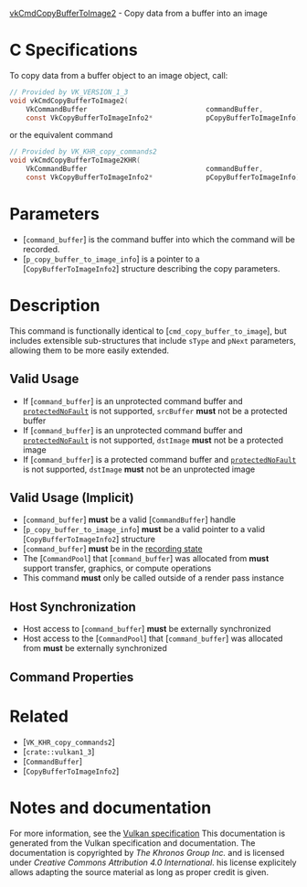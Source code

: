 [vkCmdCopyBufferToImage2](https://www.khronos.org/registry/vulkan/specs/1.3-extensions/man/html/vkCmdCopyBufferToImage2.html) - Copy data from a buffer into an image

# C Specifications
To copy data from a buffer object to an image object, call:
```c
// Provided by VK_VERSION_1_3
void vkCmdCopyBufferToImage2(
    VkCommandBuffer                             commandBuffer,
    const VkCopyBufferToImageInfo2*             pCopyBufferToImageInfo);
```
or the equivalent command
```c
// Provided by VK_KHR_copy_commands2
void vkCmdCopyBufferToImage2KHR(
    VkCommandBuffer                             commandBuffer,
    const VkCopyBufferToImageInfo2*             pCopyBufferToImageInfo);
```

# Parameters
- [`command_buffer`] is the command buffer into which the command will be recorded.
- [`p_copy_buffer_to_image_info`] is a pointer to a [`CopyBufferToImageInfo2`] structure describing the copy parameters.

# Description
This command is functionally identical to [`cmd_copy_buffer_to_image`], but
includes extensible sub-structures that include `sType` and `pNext`
parameters, allowing them to be more easily extended.
## Valid Usage
-    If [`command_buffer`] is an unprotected command buffer and [`protectedNoFault`]() is not supported, `srcBuffer` **must**  not be a protected buffer
-    If [`command_buffer`] is an unprotected command buffer and [`protectedNoFault`]() is not supported, `dstImage` **must**  not be a protected image
-    If [`command_buffer`] is a protected command buffer and [`protectedNoFault`]() is not supported, `dstImage` **must**  not be an unprotected image

## Valid Usage (Implicit)
-  [`command_buffer`] **must**  be a valid [`CommandBuffer`] handle
-  [`p_copy_buffer_to_image_info`] **must**  be a valid pointer to a valid [`CopyBufferToImageInfo2`] structure
-  [`command_buffer`] **must**  be in the [recording state]()
-    The [`CommandPool`] that [`command_buffer`] was allocated from  **must**  support transfer, graphics, or compute operations
-    This command  **must**  only be called outside of a render pass instance

## Host Synchronization
- Host access to [`command_buffer`] **must**  be externally synchronized
- Host access to the [`CommandPool`] that [`command_buffer`] was allocated from  **must**  be externally synchronized

## Command Properties

# Related
- [`VK_KHR_copy_commands2`]
- [`crate::vulkan1_3`]
- [`CommandBuffer`]
- [`CopyBufferToImageInfo2`]

# Notes and documentation
For more information, see the [Vulkan specification](https://www.khronos.org/registry/vulkan/specs/1.3-extensions/html/vkspec.html)
This documentation is generated from the Vulkan specification and documentation.
The documentation is copyrighted by *The Khronos Group Inc.* and is licensed under *Creative Commons Attribution 4.0 International*.
his license explicitely allows adapting the source material as long as proper credit is given.
        